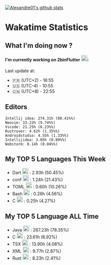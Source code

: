 [![Alexandre01's github stats](https://github-readme-stats.vercel.app/api?username=Alexandre01Dev&theme=dracula&count_private=true)](https://github.com/anuraghazra/github-readme-stats)
<!--
**Alexandre01Dev/Alexandre01Dev** is a ✨ _special_ ✨ repository because its `README.md` (this file) appears on your GitHub profile.

Here are some ideas to get you started:

- 🔭 I’m currently working on ...
- 🌱 I’m currently learning ...
- 👯 I’m looking to collaborate on ...
- 🤔 I’m looking for help with ...
- 💬 Ask me about ...
- 📫 How to reach me: ...
- 😄 Pronouns: ...
- ⚡ Fun fact: ...
-->

<!-- START_WAKATIME_BLOCK -->
# Wakatime Statistics

## What I'm doing now ? 

#### I'm currently working on 2binFlutter <img src="https://cdn.jsdelivr.net/gh/devicons/devicon@latest/icons/dart/dart-original.svg" alt="Dart" width="20" height="20">: <br/>
Last update at:
- 🇫🇷 (UTC+2) - 16:55
- 🇺🇸 (UTC-4) - 10:55
- 🇨🇳 (UTC+8) - 22:55

## Editors

```text
Intellij idea: 274.31h (80.41%%)
Neovim: 33.22h (9.74%%)
Vscode: 21.25h (6.23%%)
Rustrover: 4.62h (1.35%%)
Androidstudio: 4.55h (1.33%%)
Intellijidea: 3.05h (0.89%%)
Webstorm: 0.14h (0.04%%)
```

## My TOP **5** Languages This Week 

- Dart <img src="https://cdn.jsdelivr.net/gh/devicons/devicon@latest/icons/dart/dart-original.svg" alt="Dart" width="20" height="20"> : 2.93h (50.45%)
- conf <img src="https://static-00.iconduck.com/assets.00/file-unknown-icon-1775x2048-pyaeuwoe.png" alt="conf" width="20" height="20"> : 1.24h (21.43%)
- TOML <img src="https://static-00.iconduck.com/assets.00/file-unknown-icon-1775x2048-pyaeuwoe.png" alt="TOML" width="20" height="20"> : 0.60h (10.26%)
- Bash <img src="https://cdn.jsdelivr.net/gh/devicons/devicon@latest/icons/bash/bash-original.svg" alt="Bash" width="20" height="20"> : 0.26h (4.56%)
- C <img src="https://cdn.jsdelivr.net/gh/devicons/devicon@latest/icons/c/c-original.svg" alt="C" width="20" height="20"> : 0.25h (4.27%)

## My TOP **5** Language ALL Time 

- Java <img src="https://cdn.jsdelivr.net/gh/devicons/devicon@latest/icons/java/java-original.svg" alt="Java" width="20" height="20"> : 267.23h (78.35%)
- C <img src="https://cdn.jsdelivr.net/gh/devicons/devicon@latest/icons/c/c-original.svg" alt="C" width="20" height="20"> : 23.61h (6.92%)
- TSX <img src="https://static-00.iconduck.com/assets.00/file-unknown-icon-1775x2048-pyaeuwoe.png" alt="TSX" width="20" height="20"> : 13.90h (4.08%)
- XML <img src="https://cdn.jsdelivr.net/gh/devicons/devicon@latest/icons/xml/xml-original.svg" alt="XML" width="20" height="20"> : 9.77h (2.87%)
- Rust <img src="https://cdn.jsdelivr.net/gh/devicons/devicon@latest/icons/rust/rust-original.svg" alt="Rust" width="20" height="20"> : 8.23h (2.41%)

<!-- END_WAKATIME_BLOCK -->

